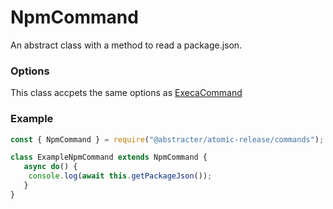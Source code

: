 # NpmCommand

An abstract class with a method to read a package.json.

### Options

This class accpets the same options as [ExecaCommand](execa-command.md)

### Example

```js
const { NpmCommand } = require("@abstracter/atomic-release/commands");

class ExampleNpmCommand extends NpmCommand {
   async do() {
    console.log(await this.getPackageJson());
   }
}
```
